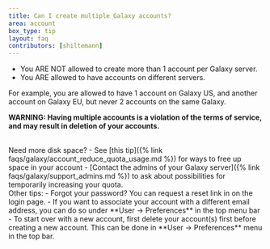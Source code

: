 ```yaml
---
title: Can I create multiple Galaxy accounts?
area: account
box_type: tip
layout: faq
contributors: [shiltemann]
---
```


- You ARE NOT allowed to create more than 1 account per Galaxy server.
- You ARE allowed to have accounts on different servers.


For example, you are allowed to have 1 account on Galaxy US, and another account on Galaxy EU, but never 2 accounts on the same Galaxy.

**WARNING: Having multiple accounts is a violation of the terms of service, and may result in deletion of your accounts.**

<br>
Need more disk space?
  - See [this tip]({% link faqs/galaxy/account_reduce_quota_usage.md %}) for ways to free up space in your account
  - [Contact the admins of your Galaxy server]({% link faqs/galaxy/support_admins.md %}) to ask about possibilities for temporarily increasing your quota.

<br>
Other tips:
  - Forgot your password? You can request a reset link in on the login page.
  - If you want to associate your account with a different email address, you can do so under **User -> Preferences** in the top menu bar
  - To start over with a new account, first delete your account(s) first before creating a new account. This can be done in **User -> Preferences** menu in the top bar.

